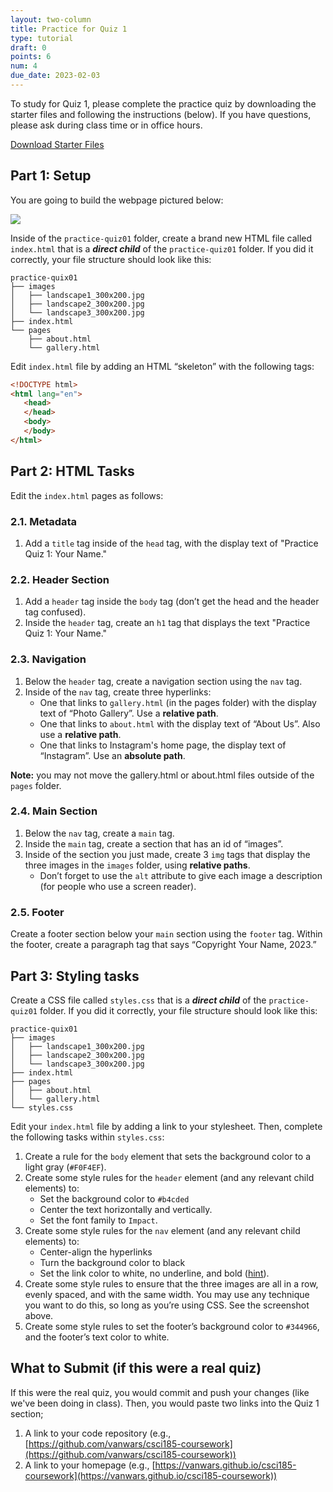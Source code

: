 ```yaml
---
layout: two-column
title: Practice for Quiz 1
type: tutorial
draft: 0
points: 6
num: 4
due_date: 2023-02-03
---
```


<style>
    img {
        max-width: 70%;
    }
</style>

To study for Quiz 1, please complete the practice quiz by downloading the starter files and following the instructions (below). If you have questions, please ask during class time or in office hours. 

<a href="/spring2023/course-files/activities/practice-quiz01.zip" class="nu-button">Download Starter Files <i class="fas fa-download"></i></a>

## Part 1: Setup
You are going to build the webpage pictured below:

<img src="/spring2023/assets/images/quizzes/practice_quiz01/exercise01.png" />

Inside of the `practice-quiz01` folder, create a brand new HTML file called `index.html` that is a ***direct child*** of the `practice-quiz01` folder. If you did it correctly, your file structure should look like this:

```shell
practice-quix01
├── images
│   ├── landscape1_300x200.jpg
│   ├── landscape2_300x200.jpg
│   └── landscape3_300x200.jpg
├── index.html
└── pages
    ├── about.html
    └── gallery.html
```

Edit `index.html` file by adding an HTML “skeleton” with the following tags:

```html
<!DOCTYPE html>
<html lang="en">
   <head>
   </head>
   <body>
   </body>
</html>
```

## Part 2: HTML Tasks
Edit the `index.html` pages as follows:

### 2.1. Metadata
1. Add a `title` tag inside of the `head` tag, with the display text of "Practice Quiz 1: Your Name."

### 2.2. Header Section
1. Add a `header` tag inside the `body` tag (don’t get the head and the header tag confused). 
1. Inside the `header` tag, create an `h1` tag that displays the text "Practice Quiz 1: Your Name."

### 2.3. Navigation
1. Below the `header` tag, create a navigation section using the `nav` tag. 
1. Inside of the `nav` tag, create three hyperlinks:
    * One that links to `gallery.html` (in the pages folder) with the display text of “Photo Gallery”. Use a **relative path**.
    * One that links to `about.html` with the display text of “About Us”. Also use a **relative path**.
    * One that links to Instagram's home page, the display text of “Instagram”. Use an **absolute path**.

**Note:** you may not move the gallery.html or about.html files outside of the `pages` folder. 

### 2.4. Main Section
1. Below the `nav` tag, create a `main` tag. 
1. Inside the `main` tag, create a section that has an id of “images”.
1. Inside of the section you just made, create 3 `img` tags that display the three images in the `images` folder, using **relative paths**. 
    * Don’t forget to use the `alt` attribute to give each image a description (for people who use a screen reader).

### 2.5. Footer
Create a footer section below your `main` section using the `footer` tag. Within the footer, create a paragraph tag that says “Copyright Your Name, 2023.”


## Part 3: Styling tasks
Create a CSS file called `styles.css` that is a ***direct child*** of the `practice-quiz01` folder. If you did it correctly, your file structure should look like this:

```shell
practice-quix01
├── images
│   ├── landscape1_300x200.jpg
│   ├── landscape2_300x200.jpg
│   └── landscape3_300x200.jpg
├── index.html
├── pages
│   ├── about.html
│   └── gallery.html
└── styles.css
```

Edit your `index.html` file by adding a link to your stylesheet. Then, complete the following tasks within `styles.css`:

1. Create a rule for the `body` element that sets the background color to a light gray (`#F0F4EF`).
1. Create some style rules for the `header` element (and any relevant child elements) to:
    * Set the background color to `#b4cded`
    * Center the text horizontally and vertically.
    * Set the font family to `Impact`.
1. Create some style rules for the `nav` element (and any relevant child elements) to:
    * Center-align the hyperlinks
    * Turn the background color to black
    * Set the link color to white, no underline, and bold ([hint](https://www.w3schools.com/css/css_link.asp)).
1. Create some style rules to ensure that the three images are all in a row, evenly spaced, and with the same width. You may use any technique you want to do this, so long as you’re using CSS. See the screenshot above.
1. Create some style rules to set the footer’s background color to `#344966`, and the footer’s text color to white.


## What to Submit (if this were a real quiz)
If this were the real quiz, you would commit and push your changes (like we've been doing in class). Then, you would paste two links into the Quiz 1 section;
1. A link to your code repository (e.g., [https://github.com/vanwars/csci185-coursework](https://github.com/vanwars/csci185-coursework))
2. A link to your homepage (e.g., [https://vanwars.github.io/csci185-coursework](https://vanwars.github.io/csci185-coursework))